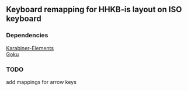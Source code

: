 ## Keyboard remapping for HHKB-is layout on ISO keyboard

### Dependencies
[Karabiner-Elements](https://karabiner-elements.pqrs.org/) \
[Goku](https://github.com/yqrashawn/GokuRakuJoudo)

### TODO
add mappings for arrow keys
